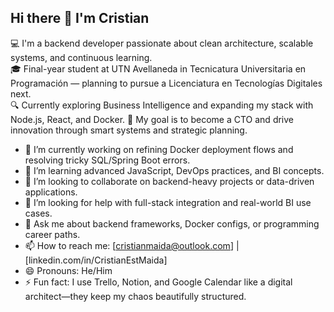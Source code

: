 ## Hi there 👋 I'm Cristian

💻 I'm a backend developer passionate about clean architecture, scalable systems, and continuous learning.  
🎓 Final-year student at UTN Avellaneda in Tecnicatura Universitaria en Programación — planning to pursue a Licenciatura en Tecnologías Digitales next.  
🔍 Currently exploring Business Intelligence and expanding my stack with Node.js, React, and Docker.
🚀 My goal is to become a CTO and drive innovation through smart systems and strategic planning.

- 🔭 I’m currently working on refining Docker deployment flows and resolving tricky SQL/Spring Boot errors.  
- 🌱 I’m learning advanced JavaScript, DevOps practices, and BI concepts.  
- 👯 I’m looking to collaborate on backend-heavy projects or data-driven applications.  
- 🤔 I’m looking for help with full-stack integration and real-world BI use cases.  
- 💬 Ask me about backend frameworks, Docker configs, or programming career paths.  
- 📫 How to reach me: [cristianmaida@outlook.com] | [linkedin.com/in/CristianEstMaida] 
- 😄 Pronouns: He/Him  
- ⚡ Fun fact: I use Trello, Notion, and Google Calendar like a digital architect—they keep my chaos beautifully structured.
